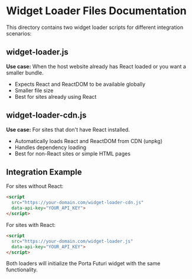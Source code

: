 # Widget Loader Files Documentation

This directory contains two widget loader scripts for different integration scenarios:

## widget-loader.js
**Use case:** When the host website already has React loaded or you want a smaller bundle.
- Expects React and ReactDOM to be available globally
- Smaller file size
- Best for sites already using React

## widget-loader-cdn.js  
**Use case:** For sites that don't have React installed.
- Automatically loads React and ReactDOM from CDN (unpkg)
- Handles dependency loading
- Best for non-React sites or simple HTML pages

## Integration Example

For sites without React:
```html
<script 
  src="https://your-domain.com/widget-loader-cdn.js"
  data-api-key="YOUR_API_KEY">
</script>
```

For sites with React:
```html
<script 
  src="https://your-domain.com/widget-loader.js"
  data-api-key="YOUR_API_KEY">
</script>
```

Both loaders will initialize the Porta Futuri widget with the same functionality.